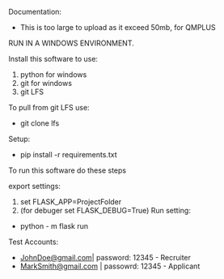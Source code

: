 Documentation:
- This is too large to upload as it exceed 50mb, for QMPLUS

RUN IN A WINDOWS ENVIRONMENT.

Install this software to use:
1. python for windows
2. git for windows 
3. git LFS

To pull from git LFS use:
- git clone lfs

Setup:
- pip install -r requirements.txt 

To run this software do these steps

export settings:
1. set FLASK_APP=ProjectFolder
2. (for debuger set FLASK_DEBUG=True)
Run setting:
- python - m flask run

Test Accounts:
- JohnDoe@gmail.com| password: 12345 - Recruiter
- MarkSmith@gmail.com | passowrd: 12345 - Applicant

